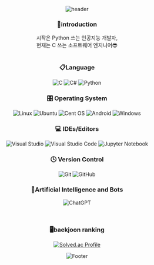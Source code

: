 <div align="center">

![header](https://capsule-render.vercel.app/api?type=waving&color=CCCCFF&height=200&section=header&text=Hi%20there,%20I'm%20Hyemin%20:\)\&fontSize=56&fontColor=99CCFF&animation=fadeIn)

<h3 align="center"> 🌸introduction </h3>
  시작은 Python 쓰는 인공지능 개발자,<br>
  현재는 C 쓰는 소프트웨어 엔지니어😎
<br>
<br>
  
<h3 align="center">📋Language</h3>

<div align=center>
  
![C](https://img.shields.io/badge/c-%2300599C.svg?style=for-the-badge&logo=c&logoColor=white)
![C#](https://img.shields.io/badge/c%23-%23239120.svg?style=for-the-badge&logo=c-sharp&logoColor=white)
![Python](https://img.shields.io/badge/python-3670A0?style=for-the-badge&logo=python&logoColor=ffdd54)
  
</div>

<h3 align="center">🎛️ Operating System</h3>

<div align=center>
  
![Linux](https://img.shields.io/badge/Linux-FCC624?style=for-the-badge&logo=linux&logoColor=black)
![Ubuntu](https://img.shields.io/badge/Ubuntu-E95420?style=for-the-badge&logo=ubuntu&logoColor=white)
![Cent OS](https://img.shields.io/badge/cent%20os-002260?style=for-the-badge&logo=centos&logoColor=F0F0F0)
![Android](https://img.shields.io/badge/Android-3DDC84?style=for-the-badge&logo=android&logoColor=white)
![Windows](https://img.shields.io/badge/Windows-0078D6?style=for-the-badge&logo=windows&logoColor=white)
  
</div>

<h3 align="center">💻 IDEs/Editors</h3>

<div align=center>
  
![Visual Studio](https://img.shields.io/badge/Visual%20Studio-5C2D91.svg?style=for-the-badge&logo=visual-studio&logoColor=white)
![Visual Studio Code](https://img.shields.io/badge/Visual%20Studio%20Code-0078d7.svg?style=for-the-badge&logo=visual-studio-code&logoColor=white)
![Jupyter Notebook](https://img.shields.io/badge/jupyter-%23FA0F00.svg?style=for-the-badge&logo=jupyter&logoColor=white)
  
</div>

<h3 align="center">🕓 Version Control</h3>

<div align=center>
  
![Git](https://img.shields.io/badge/git-%23F05033.svg?style=for-the-badge&logo=git&logoColor=white)
![GitHub](https://img.shields.io/badge/github-%23121011.svg?style=for-the-badge&logo=github&logoColor=white)
  
</div>

<h3 align="center">🤖Artificial Intelligence and Bots</h3>

<div align=center>
  
![ChatGPT](https://img.shields.io/badge/chatGPT-74aa9c?style=for-the-badge&logo=openai&logoColor=white)
  
</div>
<br>

<h3 align="center">🖥️baekjoon ranking</h3>

<div align=center>
  
[![Solved.ac Profile](http://mazassumnida.wtf/api/generate_badge?boj=hyeminp0429)](https://solved.ac/hyeminp0429)
  
</div>

![Footer](https://capsule-render.vercel.app/api?type=waving&color=CCCCFF&height=160&animation=fadeIn&section=footer)
</div>
